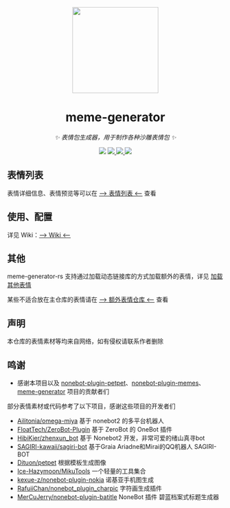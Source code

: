 <div align="center">

<img src="https://s2.loli.net/2023/03/26/4URd1BKj3ToycLl.png" width=200 />

# meme-generator

_✨ 表情包生成器，用于制作各种沙雕表情包 ✨_

<p align="center">
  <img src="https://img.shields.io/github/license/MemeCrafters/meme-generator-rs">
  <a href="https://crates.io/crates/meme_generator">
    <img src="https://img.shields.io/crates/v/meme_generator">
  </a>
  <a href="https://pypi.org/project/meme-generator">
    <img src="https://img.shields.io/pypi/v/meme-generator">
  </a>
  <a href="https://jq.qq.com/?_wv=1027&k=wDVNrMdr">
    <img src="https://img.shields.io/badge/QQ%E7%BE%A4-682145034-orange">
  </a>
</p>

</div>

## 表情列表

表情详细信息、表情预览等可以在 [--> 表情列表 <--](https://github.com/MemeCrafters/meme-generator-rs/wiki/%E8%A1%A8%E6%83%85%E5%88%97%E8%A1%A8) 查看

## 使用、配置

详见 Wiki：[--> Wiki <--](https://github.com/MemeCrafters/meme-generator/wiki)

## 其他

meme-generator-rs 支持通过加载动态链接库的方式加载额外的表情，详见 [加载其他表情](https://github.com/MemeCrafters/meme-generator-rs/wiki/%E5%8A%A0%E8%BD%BD%E5%85%B6%E4%BB%96%E8%A1%A8%E6%83%85)

某些不适合放在主仓库的表情请在 [--> 额外表情仓库 <--](https://github.com/MemeCrafters/meme-generator-contrib) 查看

## 声明

本仓库的表情素材等均来自网络，如有侵权请联系作者删除

## 鸣谢

- 感谢本项目以及 [nonebot-plugin-petpet](https://github.com/noneplugin/nonebot-plugin-petpet)、[nonebot-plugin-memes](https://github.com/noneplugin/nonebot-plugin-memes)、[meme-generator](https://github.com/MemeCrafters/meme-generator) 项目的贡献者们

部分表情素材或代码参考了以下项目，感谢这些项目的开发者们

- [Ailitonia/omega-miya](https://github.com/Ailitonia/omega-miya) 基于 nonebot2 的多平台机器人
- [FloatTech/ZeroBot-Plugin](https://github.com/FloatTech/ZeroBot-Plugin) 基于 ZeroBot 的 OneBot 插件
- [HibiKier/zhenxun_bot](https://github.com/HibiKier/zhenxun_bot) 基于 Nonebot2 开发，非常可爱的绪山真寻bot
- [SAGIRI-kawaii/sagiri-bot](https://github.com/SAGIRI-kawaii/sagiri-bot) 基于Graia Ariadne和Mirai的QQ机器人 SAGIRI-BOT
- [Dituon/petpet](https://github.com/Dituon/petpet) 根据模板生成图像
- [Ice-Hazymoon/MikuTools](https://github.com/Ice-Hazymoon/MikuTools) 一个轻量的工具集合
- [kexue-z/nonebot-plugin-nokia](https://github.com/kexue-z/nonebot-plugin-nokia) 诺基亚手机图生成
- [RafuiiChan/nonebot_plugin_charpic](https://github.com/RafuiiChan/nonebot_plugin_charpic) 字符画生成插件
- [MerCuJerry/nonebot-plugin-batitle](https://github.com/MerCuJerry/nonebot-plugin-batitle) NoneBot 插件 碧蓝档案式标题生成器
